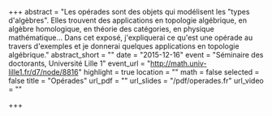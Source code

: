 +++
abstract = "Les opérades sont des objets qui modélisent les \"types d'algèbres\". Elles trouvent des applications  en topologie algébrique, en algèbre homologique, en théorie des catégories, en physique mathématique... Dans cet exposé, j'expliquerai ce qu'est une opérade au travers d'exemples et je donnerai quelques applications en topologie algébrique."
abstract_short = ""
date = "2015-12-16"
event = "Séminaire des doctorants, Université Lille 1"
event_url = "http://math.univ-lille1.fr/d7/node/8816"
highlight = true
location = ""
math = false
selected = false
title = "Opérades"
url_pdf = ""
url_slides = "/pdf/operades.fr"
url_video = ""

+++
